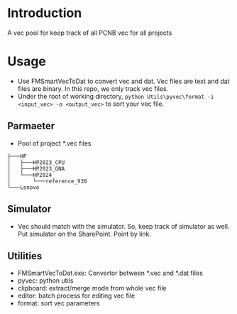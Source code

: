 # Introduction
A vec pool for keep track of all PCNB vec for all projects

# Usage
- Use FMSmartVecToDat to convert vec and dat. Vec files are text and dat files are binary. In this repo, we only track vec files.
- Under the root of working directory, `python Utils\pyvec\format -i <input_vec> -o <output_vec>` to sort your vec file.

## Parmaeter
- Pool of project *.vec files
```
├───HP
│   ├───HP2023_CPU
│   ├───HP2023_GNA
│   └───HP2024
│       └───reference_930
└───Lenovo
```

## Simulator
- Vec should match with the simulator. So, keep track of simulator as well. Put simulator on the SharePoint. Point by link.

## Utilities
- FMSmartVecToDat.exe: Convertor between *.vec and *.dat files
- pyvec: python utils
 - clipboard: extract/merge mode from whole vec file
 - editor: batch process for editing vec file
 - format: sort vec parameters

